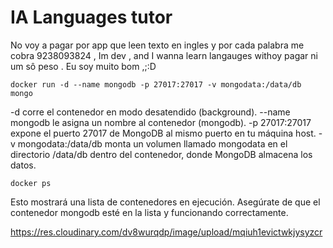 # IA Languages tutor 

No voy a pagar por app que leen texto en ingles y por cada 
palabra me cobra 9238093824 , Im dev , and I wanna learn langauges
withoy pagar ni um sô peso . Eu soy muito bom ,;:D

```
docker run -d --name mongodb -p 27017:27017 -v mongodata:/data/db mongo
```

-d corre el contenedor en modo desatendido (background).
--name mongodb le asigna un nombre al contenedor (mongodb).
-p 27017:27017 expone el puerto 27017 de MongoDB al mismo puerto en tu máquina host.
-v mongodata:/data/db monta un volumen llamado mongodata en el directorio /data/db dentro del contenedor, donde MongoDB almacena los datos.

```
docker ps
```

Esto mostrará una lista de contenedores en ejecución. Asegúrate de que el contenedor mongodb esté en la lista y funcionando correctamente.


https://res.cloudinary.com/dv8wurqdp/image/upload/mqiuh1evictwkjysyzcr
